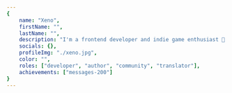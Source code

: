 ```yaml
---
{
	name: "Xeno",
	firstName: "",
	lastName: "",
	description: "I'm a frontend developer and indie game enthusiast 👾 \n I enjoy learning new things and building my own stuff 🔧 and I love helping people get into coding 😊",
	socials: {},
	profileImg: "./xeno.jpg",
	color: "",
	roles: ["developer", "author", "community", "translator"],
	achievements: ["messages-200"]
}
---
```

